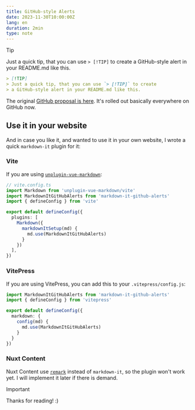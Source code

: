 ```yaml
---
title: GitHub-style Alerts
date: 2023-11-30T10:00:00Z
lang: en
duration: 2min
type: note
---
```


> [!TIP]
> Just a quick tip, that you can use `> [!TIP]` to create
> a GitHub-style alert in your README.md like this.

```md
> [!TIP]
> Just a quick tip, that you can use `> [!TIP]` to create
> a GitHub-style alert in your README.md like this.
```

The original [GitHub proposal is here](https://github.com/orgs/community/discussions/16925). It's rolled out basically everywhere on GitHub now.

## Use it in your website

And in case you like it, and wanted to use it in your own website, I wrote a quick `markdown-it` plugin for it:

<p>
<GitHubLink repo="antfu/markdown-it-github-alerts" />
</p>

### Vite

If you are using [`unplugin-vue-markdown`](https://github.com/unplugin/unplugin-vue-markdown):

```ts
// vite.config.ts
import Markdown from 'unplugin-vue-markdown/vite'
import MarkdownItGitHubAlerts from 'markdown-it-github-alerts'
import { defineConfig } from 'vite'

export default defineConfig({
  plugins: [
    Markdown({
      markdownItSetup(md) {
        md.use(MarkdownItGitHubAlerts)
      }
    })
  ],
})
```

### VitePress

If you are using VitePress, you can add this to your `.vitepress/config.js`:

```ts
import MarkdownItGitHubAlerts from 'markdown-it-github-alerts'
import { defineConfig } from 'vitepress'

export default defineConfig({
  markdown: {
    config(md) {
      md.use(MarkdownItGitHubAlerts)
    }
  }
})
```

### Nuxt Content

Nuxt Content use [`remark`](https://github.com/remarkjs/remark) instead of `markdown-it`, so the plugin won't work yet. I will implement it later if there is demand.

> [!IMPORTANT]
> Thanks for reading! :)
